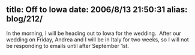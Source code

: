 title: Off to Iowa
date: 2006/8/13 21:50:31
alias: blog/212/
---
In the morning, I will be heading out to Iowa for the wedding.  After our wedding on Friday, Andrea and I will be in Italy for two weeks, so I will not be responding to emails until after September 1st.